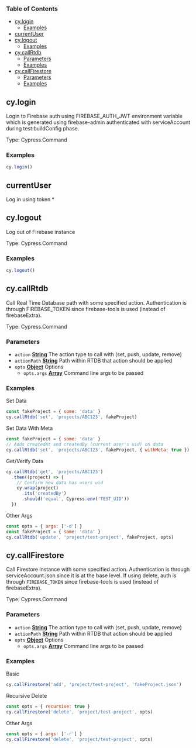 <!-- Generated by documentation.js. Update this documentation by updating the source code. -->

### Table of Contents

-   [cy.login][1]
    -   [Examples][2]
-   [currentUser][3]
-   [cy.logout][4]
    -   [Examples][5]
-   [cy.callRtdb][6]
    -   [Parameters][7]
    -   [Examples][8]
-   [cy.callFirestore][9]
    -   [Parameters][10]
    -   [Examples][11]

## cy.login

Login to Firebase auth using FIREBASE_AUTH_JWT environment variable
which is generated using firebase-admin authenticated with serviceAccount
during test:buildConfig phase.

Type: Cypress.Command

### Examples

```javascript
cy.login()
```

## currentUser

Log in using token \*

## cy.logout

Log out of Firebase instance

Type: Cypress.Command

### Examples

```javascript
cy.logout()
```

## cy.callRtdb

Call Real Time Database path with some specified action. Authentication is through FIREBASE_TOKEN since firebase-tools is used (instead of firebaseExtra).

Type: Cypress.Command

### Parameters

-   `action` **[String][12]** The action type to call with (set, push, update, remove)
-   `actionPath` **[String][12]** Path within RTDB that action should be applied
-   `opts` **[Object][13]** Options
    -   `opts.args` **[Array][14]** Command line args to be passed

### Examples

Set Data


```javascript
const fakeProject = { some: 'data' }
cy.callRtdb('set', 'projects/ABC123', fakeProject)
```

Set Data With Meta


```javascript
const fakeProject = { some: 'data' }
// Adds createdAt and createdBy (current user's uid) on data
cy.callRtdb('set', 'projects/ABC123', fakeProject, { withMeta: true })
```

Get/Verify Data


```javascript
cy.callRtdb('get', 'projects/ABC123')
  .then((project) => {
    // Confirm new data has users uid
    cy.wrap(project)
      .its('createdBy')
      .should('equal', Cypress.env('TEST_UID'))
  })
```

Other Args


```javascript
const opts = { args: ['-d'] }
const fakeProject = { some: 'data' }
cy.callRtdb('update', 'project/test-project', fakeProject, opts)
```

## cy.callFirestore

Call Firestore instance with some specified action. Authentication is through serviceAccount.json since it is at the base
level. If using delete, auth is through `FIREBASE_TOKEN` since firebase-tools is used (instead of firebaseExtra).

Type: Cypress.Command

### Parameters

-   `action` **[String][12]** The action type to call with (set, push, update, remove)
-   `actionPath` **[String][12]** Path within RTDB that action should be applied
-   `opts` **[Object][13]** Options
    -   `opts.args` **[Array][14]** Command line args to be passed

### Examples

Basic


```javascript
cy.callFirestore('add', 'project/test-project', 'fakeProject.json')
```

Recursive Delete


```javascript
const opts = { recursive: true }
cy.callFirestore('delete', 'project/test-project', opts)
```

Other Args


```javascript
const opts = { args: ['-r'] }
cy.callFirestore('delete', 'project/test-project', opts)
```

[1]: #cylogin

[2]: #examples

[3]: #currentuser

[4]: #cylogout

[5]: #examples-1

[6]: #cycallrtdb

[7]: #parameters

[8]: #examples-2

[9]: #cycallfirestore

[10]: #parameters-1

[11]: #examples-3

[12]: https://developer.mozilla.org/docs/Web/JavaScript/Reference/Global_Objects/String

[13]: https://developer.mozilla.org/docs/Web/JavaScript/Reference/Global_Objects/Object

[14]: https://developer.mozilla.org/docs/Web/JavaScript/Reference/Global_Objects/Array
